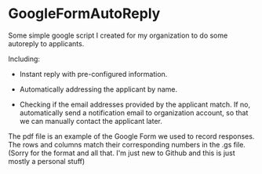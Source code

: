 GoogleFormAutoReply
===================

Some simple google script I created for my organization to do some autoreply to applicants.

Including:
* Instant reply with pre-configured information.

* Automatically addressing the applicant by name.

* Checking if the email addresses provided by the applicant match. If no, automatically send a notification email to organization account, so that we can manually contact the applicant later.

The pdf file is an example of the Google Form we used to record responses. The rows and columns match their corresponding numbers in the .gs file. (Sorry for the format and all that. I'm just new to Github and this is just mostly a personal stuff)
